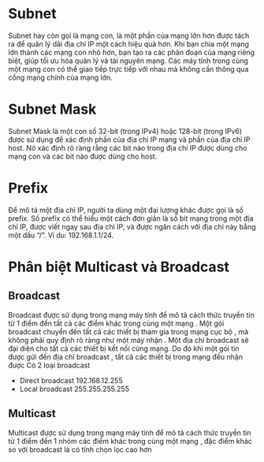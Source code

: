# Subnet
Subnet hay còn gọi là mạng con, là một phần của mạng lớn hơn được tách ra để quản lý dải địa chỉ IP một cách hiệu quả hơn. Khi bạn chia một mạng lớn thành các mạng con nhỏ hơn, bạn tạo ra các phân đoạn của mạng riêng biệt, giúp tối ưu hóa quản lý và tài nguyên mạng. Các máy tính trong cùng một mạng con có thể giao tiếp trực tiếp với nhau mà không cần thông qua cổng mạng chính của mạng lớn. 
# Subnet Mask
Subnet Mask là một con số 32-bit (trong IPv4) hoặc 128-bit (trong IPv6) được sử dụng để xác định phần của địa chỉ IP mạng và phần của địa chỉ IP host. Nó xác định rõ ràng rằng các bit nào trong địa chỉ IP được dùng cho mạng con và các bit nào được dùng cho host.  
# Prefix
Để mô tả một địa chỉ IP, người ta dùng một đại lượng khác được gọi là số prefix. Số prefix có thể hiểu một cách đơn giản là số bit mạng trong một địa chỉ IP, được viết ngay sau địa chỉ IP, và được ngăn cách với địa chỉ này bằng một dấu “/”. Ví du: 192.168.1.1/24.  
# Phân biệt Multicast và Broadcast
## Broadcast
Broadcast được sử dụng trong mạng máy tính để mô tả cách thức truyền tin từ 1 điểm đến tất cả các điểm khác trong cùng một mạng . Một gói broadcast chuyển đến tất cả các thiết bị tham gia trong mạng cục bộ , mà không phải quy định rõ ràng như một máy nhận . Một địa chỉ broadcast sẽ đại diện cho tất cả các thiết bị kết nối cùng mạng. Do đó khi một gói tin được gửi đến địa chỉ broadcast , tất cả các thiết bị trong mạng đều nhận được Có 2 loại broadcast

+ Direct broadcast 192.168.12.255
+ Local broadcast 255.255.255.255  

## Multicast
Multicast được sử dụng trong mạng máy tính để mô tả cách thức truyền tin từ 1 điểm đến 1 nhóm các điểm khác trong cùng một mạng , đặc điểm khác so với broadcast là có tính chọn lọc cao hơn